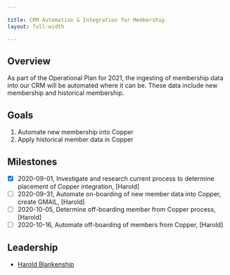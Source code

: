 ```yaml
---

title: CRM Automation & Integration for Membership
layout: full-width

---
```


## Overview

As part of the Operational Plan for 2021, the ingesting of membership data into our CRM will be automated where it can be. These data include new membership and historical membership. 

## Goals

1. Automate new membership into Copper
2. Apply historical member data in Copper

## Milestones

* [x] 2020-09-01, Investigate and research current process to determine placement of Copper integration, [Harold]
* [ ] 2020-09-31, Automate on-boarding of new member data into Copper, create GMAIL, [Harold]
* [ ] 2020-10-05, Determine off-boarding member from Copper process, [Harold]
* [ ] 2020-10-16, Automate off-boarding of members from Copper, [Harold]

## Leadership

* [Harold Blankenship](mailto:harold.blankenship@owasp.com?subject=CRM%20Automation)

